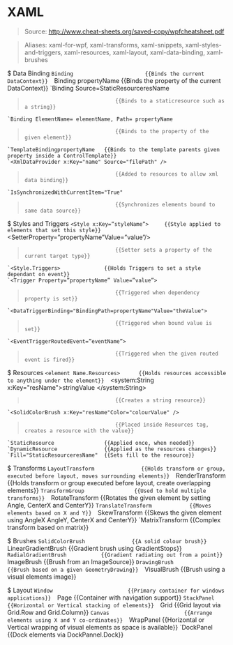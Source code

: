 # XAML

> Source: http://www.cheat-sheets.org/saved-copy/wpfcheatsheet.pdf

> Aliases: xaml-for-wpf, xaml-transforms, xaml-snippets, xaml-styles-and-triggers, xaml-resources, xaml-layout, xaml-data-binding, xaml-brushes

$ Data Binding
    `Binding                       {{Binds the current DataContext}} 
    `Binding propertyName          {{Binds the property of the current DataContext}} 
    `Binding Source=StaticResourceresName
>                                  {{Binds to a staticresource such as a string}} 
    `Binding ElementName= elementName, Path= propertyName
>                                  {{Binds to the property of the given element}} 
    `TemplateBindingpropertyName   {{Binds to the template parents given property inside a ControlTemplate}} 
    `<XmlDataProvider x:Key="name" Source="filePath" />
>                                  {{Added to resources to allow xml data binding}} 
    `IsSynchronizedWithCurrentItem="True"
>                                  {{Synchronizes elements bound to same data source}} 

$ Styles and Triggers
    `<Style x:Key=”styleName”>     {{Style applied to elements that set this style}} 
    `<SetterProperty=”propertyName”Value=”value”/>
>                                  {{Setter sets a property of the current target type}} 
    `<Style.Triggers>              {{Holds Triggers to set a style dependant on event}} 
    `<Trigger Property=”propertyName” Value=”value”>
>                                  {{Triggered when dependency property is set}} 
    `<DataTriggerBinding="BindingPath=propertyName"Value="theValue">
>                                  {{Triggered when bound value is set}} 
    `<EventTriggerRoutedEvent=”eventName”>
>                                  {{Triggered when the given routed event is fired}} 

$ Resources
    `<element Name.Resources>      {{Holds resources accessible to anything under the element}} 
    `<system:String x:Key="resName">stringValue </system:String>
>                                  {{Creates a string resource}} 
    `<SolidColorBrush x:Key="resName"Color="colourValue" />
>                                  {{Placed inside Resources tag, creates a resource with the value}} 
    `StaticResource                {{Applied once, when needed}} 
    `DynamicResource               {{Applied as the resources changes}} 
    `Fill="StaticResourceresName"  {{Sets fill to the resource}} 

$ Transforms
    `LayoutTransform               {{Holds transform or group, executed before layout, moves surrounding elements}} 
    `RenderTransform               {{Holds transform or group executed before layout, create overlapping elements}} 
    `TransformGroup                {{Used to hold multiple transforms}} 
    `RotateTransform               {{Rotates the given element by setting Angle, CenterX and CenterY}} 
    `TranslateTransform            {{Moves elements based on X and Y}} 
    `SkewTransform                 {{Skews the given element using AngleX AngleY, CenterX and CenterY}} 
    `MatrixTransform               {{Complex transform based on matrix}} 

$ Brushes
    `SolidColorBrush               {{A solid colour brush}} 
    `LinearGradientBrush           {{Gradient brush using GradientStops}} 
    `RadialGradientBrush           {{Gradient radiating out from a point}} 
    `ImageBrush                    {{Brush from an ImageSource}} 
    `DrawingBrush                  {{Brush based on a given GeometryDrawing}} 
    `VisualBrush                   {{Brush using a visual elements image}} 

$ Layout
    `Window                        {{Primary container for windows applications}} 
    `Page                          {{Container with navigation support}} 
    `StackPanel                    {{Horizontal or Vertical stacking of elements}} 
    `Grid                          {{Grid layout via Grid.Row and Grid.Column}} 
    `Canvas                        {{Arrange elements using X and Y co-ordinates}} 
    `WrapPanel                     {{Horizontal or Vertical wrapping of visual elements as space is available}} 
    `DockPanel                     {{Dock elements via DockPannel.Dock}} 

